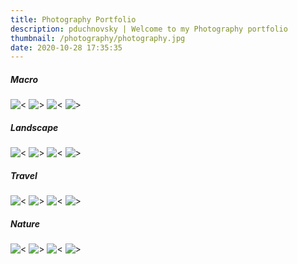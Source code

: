 ```yaml
---
title: Photography Portfolio
description: pduchnovsky | Welcome to my Photography portfolio
thumbnail: /photography/photography.jpg
date: 2020-10-28 17:35:35
---
```

<H5>Macro</H5>

![<](/photography/DSC01515.jpg)
![>](/photography/DSC04396.jpg)
![<](/photography/DSC01066.jpg)
![>](/photography/DSCF1638.jpg)

<H5>Landscape</H5>

![<](/photography/DSC00221.jpg)
![>](/photography/DSC05738.jpg)
![<](/photography/DSC02913.jpg)
![>](/photography/DSC99990.jpg)

<H5>Travel</H5>

![<](/photography/DSC05372.jpg)
![>](/photography/DSC03048.jpg)
![<](/photography/DSC01361.jpg)
![>](/photography/DSC03750.jpg)

<H5>Nature</H5>

![<](/photography/DSC06055.jpg)
![>](/photography/DSC04214.jpg)
![<](/photography/DSC03949.jpg)
![>](/photography/DSC00220.jpg)
